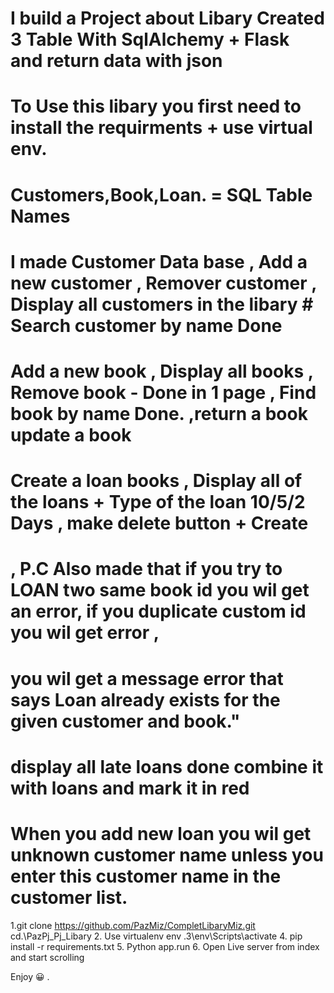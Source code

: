 # I build a Project about Libary Created 3 Table With SqlAlchemy + Flask and return data with json
# To Use this libary you first need to install the requirments + use virtual env.
# Customers,Book,Loan. = SQL Table Names 

# I made Customer Data base , Add a new customer , Remover customer , Display all customers  in the libary  # Search customer by name Done 


# Add a new book , Display all books  , Remove book - Done in 1 page , Find book by name Done. ,return a book update a book 

# Create a loan books , Display all of the loans + Type of the loan 10/5/2 Days , make delete button + Create

# , P.C Also made that if you try to LOAN two same book id you wil get an error, if you duplicate custom id you wil get error , 
# you wil get a message error that says Loan already exists for the given customer and book."

 # display all late loans done combine it with loans and mark it in red

 # When you add new loan you wil get unknown customer name unless you enter this customer name in the customer list.


1.git clone https://github.com/PazMiz/CompletLibaryMiz.git cd.\PazPj_Pj_Libary
2. Use virtualenv env .3\env\Scripts\activate
4. pip install -r requirements.txt
5. Python app.run
6. Open Live server from index and start scrolling

Enjoy 😀 .


